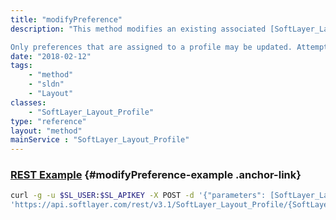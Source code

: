 ```yaml
---
title: "modifyPreference"
description: "This method modifies an existing associated [SoftLayer_Layout_Profile_Preference](/reference/datatypes/SoftLayer_Layout_Profile_Preference) object. If the preference object being modified is a default value object, a new record is created to override the default value. 

Only preferences that are assigned to a profile may be updated. Attempts to update a non-existent preference object will result in an exception being thrown. "
date: "2018-02-12"
tags:
    - "method"
    - "sldn"
    - "Layout"
classes:
    - "SoftLayer_Layout_Profile"
type: "reference"
layout: "method"
mainService : "SoftLayer_Layout_Profile"
---
```


### [REST Example](#modifyPreference-example) <a href="/article/rest/"><i class="fas fa-question"></i></a> {#modifyPreference-example .anchor-link} 
```bash
curl -g -u $SL_USER:$SL_APIKEY -X POST -d '{"parameters": [SoftLayer_Layout_Profile_Preference]}' \
'https://api.softlayer.com/rest/v3.1/SoftLayer_Layout_Profile/{SoftLayer_Layout_ProfileID}/modifyPreference'
```
